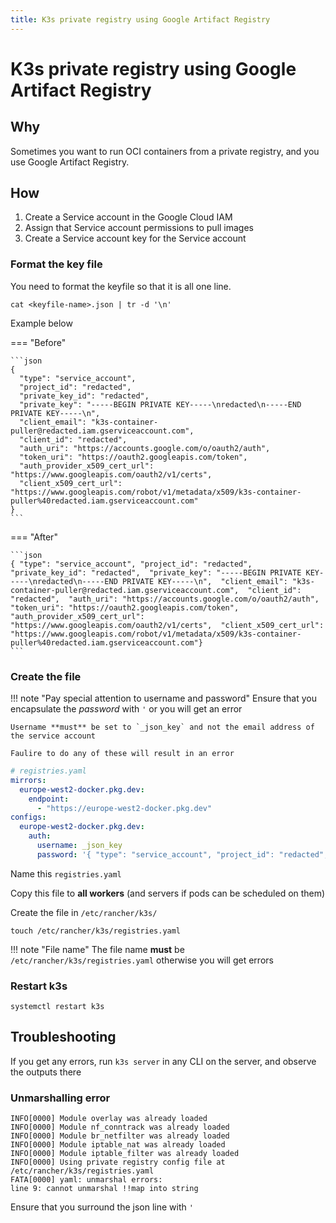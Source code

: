 ```yaml
---
title: K3s private registry using Google Artifact Registry
---
```


# K3s private registry using Google Artifact Registry

## Why

Sometimes you want to run OCI containers from a private registry, and you use Google Artifact Registry.

## How

1. Create a Service account in the Google Cloud IAM
2. Assign that Service account permissions to pull images
3. Create a Service account key for the Service account

### Format the key file

You need to format the keyfile so that it is all one line.

```shell
cat <keyfile-name>.json | tr -d '\n'
```

Example below

=== "Before"

    ```json
    {
      "type": "service_account",
      "project_id": "redacted",
      "private_key_id": "redacted",
      "private_key": "-----BEGIN PRIVATE KEY-----\nredacted\n-----END PRIVATE KEY-----\n",
      "client_email": "k3s-container-puller@redacted.iam.gserviceaccount.com",
      "client_id": "redacted",
      "auth_uri": "https://accounts.google.com/o/oauth2/auth",
      "token_uri": "https://oauth2.googleapis.com/token",
      "auth_provider_x509_cert_url": "https://www.googleapis.com/oauth2/v1/certs",
      "client_x509_cert_url": "https://www.googleapis.com/robot/v1/metadata/x509/k3s-container-puller%40redacted.iam.gserviceaccount.com"
    }
    ```

=== "After"

    ```json
    { "type": "service_account", "project_id": "redacted",  "private_key_id": "redacted",  "private_key": "-----BEGIN PRIVATE KEY-----\nredacted\n-----END PRIVATE KEY-----\n",  "client_email": "k3s-container-puller@redacted.iam.gserviceaccount.com",  "client_id": "redacted",  "auth_uri": "https://accounts.google.com/o/oauth2/auth",  "token_uri": "https://oauth2.googleapis.com/token",  "auth_provider_x509_cert_url": "https://www.googleapis.com/oauth2/v1/certs",  "client_x509_cert_url": "https://www.googleapis.com/robot/v1/metadata/x509/k3s-container-puller%40redacted.iam.gserviceaccount.com"}
    ```

### Create the file

!!! note "Pay special attention to username and password"
    Ensure that you encapsulate the _password_ with `'` or you will get an error

    Username **must** be set to `_json_key` and not the email address of the service account

    Faulire to do any of these will result in an error

```yaml
# registries.yaml
mirrors:
  europe-west2-docker.pkg.dev:
    endpoint:
      - "https://europe-west2-docker.pkg.dev"
configs:
  europe-west2-docker.pkg.dev:
    auth:
      username: _json_key
      password: '{ "type": "service_account", "project_id": "redacted",  "private_key_id": "redacted",  "private_key": "-----BEGIN PRIVATE KEY-----\nredacted\n-----END PRIVATE KEY-----\n",  "client_email": "k3s-container-puller@redacted.iam.gserviceaccount.com",  "client_id": "redacted",  "auth_uri": "https://accounts.google.com/o/oauth2/auth",  "token_uri": "https://oauth2.googleapis.com/token",  "auth_provider_x509_cert_url": "https://www.googleapis.com/oauth2/v1/certs",  "client_x509_cert_url": "https://www.googleapis.com/robot/v1/metadata/x509/k3s-container-puller%40redacted.iam.gserviceaccount.com"}'
```

Name this `registries.yaml`

Copy this file to **all workers** (and servers if pods can be scheduled on them)

Create the file in `/etc/rancher/k3s/`

```shell
touch /etc/rancher/k3s/registries.yaml
```

!!! note "File name"
    The file name **must** be `/etc/rancher/k3s/registries.yaml` otherwise you will get errors

### Restart k3s

```shell
systemctl restart k3s
```

## Troubleshooting

If you get any errors, run `k3s server` in any CLI on the server, and observe the outputs there

### Unmarshalling error

```text
INFO[0000] Module overlay was already loaded
INFO[0000] Module nf_conntrack was already loaded
INFO[0000] Module br_netfilter was already loaded
INFO[0000] Module iptable_nat was already loaded
INFO[0000] Module iptable_filter was already loaded
INFO[0000] Using private registry config file at /etc/rancher/k3s/registries.yaml
FATA[0000] yaml: unmarshal errors:
line 9: cannot unmarshal !!map into string
```

Ensure that you surround the json line with `'`
